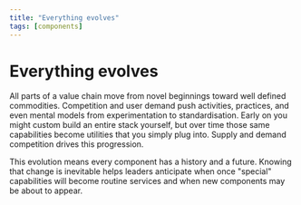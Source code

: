 ```yaml
---
title: "Everything evolves"
tags: [components]
---
```


# Everything evolves

All parts of a value chain move from novel beginnings toward well defined commodities. Competition and user demand push activities, practices, and even mental models from experimentation to standardisation. Early on you might custom build an entire stack yourself, but over time those same capabilities become utilities that you simply plug into.
Supply and demand competition drives this progression.

This evolution means every component has a history and a future. Knowing that change is inevitable helps leaders anticipate when once "special" capabilities will become routine services and when new components may be about to appear.
